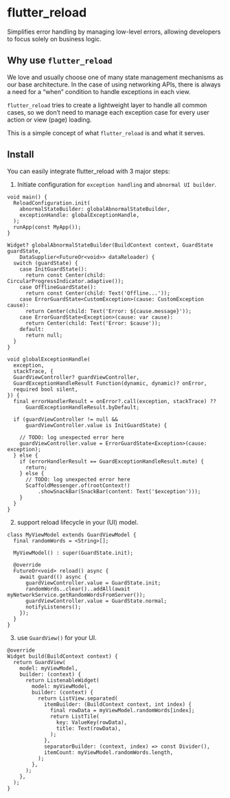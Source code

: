 # flutter_reload
Simplifies error handling by managing low-level errors, allowing developers to focus solely on business logic.

## Why use `flutter_reload`
We love and usually choose one of many state management mechanisms as our base architecture.
In the case of using networking APIs, there is always a need for a “when” condition to handle exceptions in each view.

`flutter_reload` tries to create a lightweight layer to handle all common cases, so we don’t need to manage each exception case for every user action or view (page) loading.

This is a simple concept of what `flutter_reload` is and what it serves.

## Install
You can easily integrate flutter_reload with 3 major steps:

1. Initiate configuration for `exception handling` and `abnormal UI builder`.

```
void main() {
  ReloadConfiguration.init(
    abnormalStateBuilder: globalAbnormalStateBuilder,
    exceptionHandle: globalExceptionHandle,
  );
  runApp(const MyApp());
}

Widget? globalAbnormalStateBuilder(BuildContext context, GuardState guardState,
    DataSupplier<FutureOr<void>> dataReloader) {
  switch (guardState) {
    case InitGuardState():
      return const Center(child: CircularProgressIndicator.adaptive());
    case OfflineGuardState():
      return const Center(child: Text('Offline...'));
    case ErrorGuardState<CustomException>(cause: CustomException cause):
      return Center(child: Text('Error: ${cause.message}'));
    case ErrorGuardState<Exception>(cause: var cause):
      return Center(child: Text('Error: $cause'));
    default:
      return null;
  }
}

void globalExceptionHandle(
  exception,
  stackTrace, {
  GuardViewController? guardViewController,
  GuardExceptionHandleResult Function(dynamic, dynamic)? onError,
  required bool silent,
}) {
  final errorHandlerResult = onError?.call(exception, stackTrace) ??
      GuardExceptionHandleResult.byDefault;

  if (guardViewController != null &&
      guardViewController.value is InitGuardState) {
    
    // TODO: log unexpected error here
    guardViewController.value = ErrorGuardState<Exception>(cause: exception);
  } else {
    if (errorHandlerResult == GuardExceptionHandleResult.mute) {
      return;
    } else {
      // TODO: log unexpected error here
      ScaffoldMessenger.of(rootContext!)
          .showSnackBar(SnackBar(content: Text('$exception')));
    }
  }
}
```

2. support reload lifecycle in your (UI) model.

```
class MyViewModel extends GuardViewModel {
  final randomWords = <String>[];

  MyViewModel() : super(GuardState.init);

  @override
  FutureOr<void> reload() async {
    await guard(() async {
      guardViewController.value = GuardState.init;
      randomWords..clear()..addAll(await myNetworkService.getRandomWordsFromServer());
      guardViewController.value = GuardState.normal;
      notifyListeners();
    });
  }
}
```

3. use `GuardView()` for your UI.

```
@override
Widget build(BuildContext context) {
  return GuardView(
    model: myViewModel,
    builder: (context) {
      return ListenableWidget(
        model: myViewModel,
        builder: (context) {
          return ListView.separated(
            itemBuilder: (BuildContext context, int index) {
              final rowData = myViewModel.randomWords[index];
              return ListTile(
                key: ValueKey(rowData),
                title: Text(rowData),
              );
            },
            separatorBuilder: (context, index) => const Divider(),
            itemCount: myViewModel.randomWords.length,
          );
        },
      );
    },
  );
}
```
